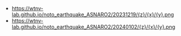 - https://wtnv-lab.github.io/noto_earthquake_ASNARO2/20231219/{z}/{x}/{y}.png
- https://wtnv-lab.github.io/noto_earthquake_ASNARO2/20240102/{z}/{x}/{y}.png
